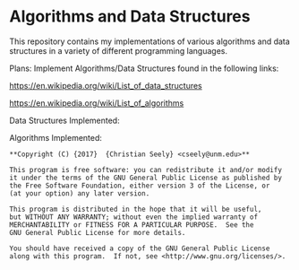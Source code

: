 # Algorithms and Data Structures

This repository contains my implementations of various algorithms and data structures in a variety of different programming languages. 

Plans: Implement Algorithms/Data Structures found in the following links:

https://en.wikipedia.org/wiki/List_of_data_structures

https://en.wikipedia.org/wiki/List_of_algorithms


Data Structures Implemented:


Algorithms Implemented:



    **Copyright (C) {2017}  {Christian Seely} <cseely@unm.edu>**

    This program is free software: you can redistribute it and/or modify
    it under the terms of the GNU General Public License as published by
    the Free Software Foundation, either version 3 of the License, or
    (at your option) any later version.

    This program is distributed in the hope that it will be useful,
    but WITHOUT ANY WARRANTY; without even the implied warranty of
    MERCHANTABILITY or FITNESS FOR A PARTICULAR PURPOSE.  See the
    GNU General Public License for more details.

    You should have received a copy of the GNU General Public License
    along with this program.  If not, see <http://www.gnu.org/licenses/>.

